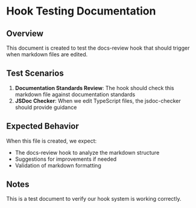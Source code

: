 # Hook Testing Documentation

## Overview

This document is created to test the docs-review hook that should trigger when
markdown files are edited.

## Test Scenarios

1. **Documentation Standards Review**: The hook should check this markdown file
   against documentation standards
2. **JSDoc Checker**: When we edit TypeScript files, the jsdoc-checker should
   provide guidance

## Expected Behavior

When this file is created, we expect:

- The docs-review hook to analyze the markdown structure
- Suggestions for improvements if needed
- Validation of markdown formatting

## Notes

This is a test document to verify our hook system is working correctly.
